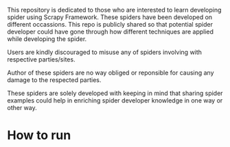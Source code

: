 This repository is dedicated to those who are interested to learn developing spider using Scrapy Framework. 
These spiders have been developed on different occassions. 
This repo is publicly shared so that potential spider developer could have gone through how different techniques are applied while developing the spider. 

Users are kindly discouraged to misuse any of spiders involving with respective parties/sites.  

Author of these spiders are no way obliged or reponsible for causing any damage to the respected parties. 

These spiders are solely developed with keeping in mind that sharing spider examples could help in enriching spider developer knowledge in one way or other way.

# How to run
